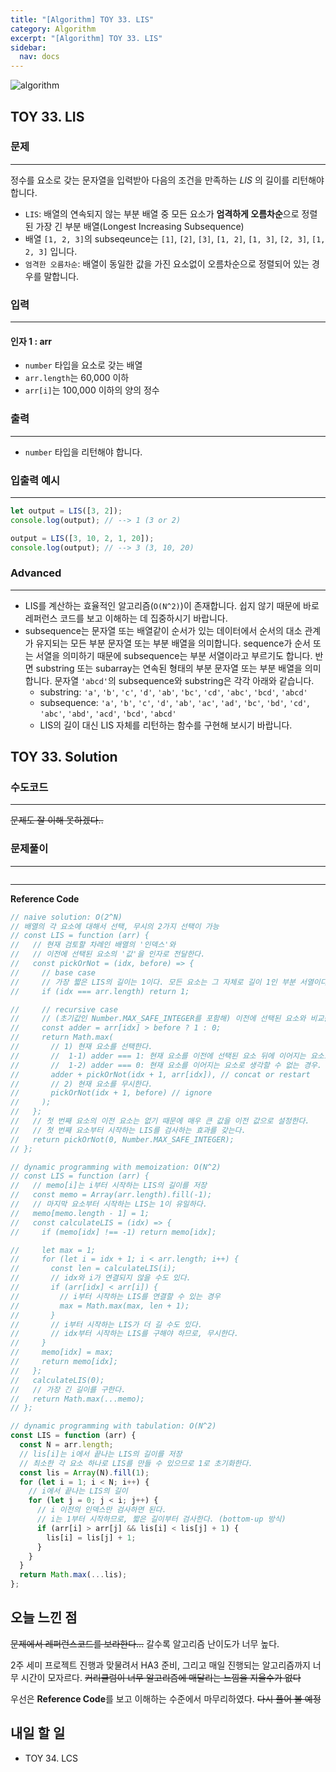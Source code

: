 ```yaml
---
title: "[Algorithm] TOY 33. LIS"
category: Algorithm
excerpt: "[Algorithm] TOY 33. LIS"
sidebar:
  nav: docs
---
```


![algorithm](https://user-images.githubusercontent.com/83164003/131701318-f0ff36c4-1fcc-4f21-b978-18a9d8ec3386.jpg)
## TOY 33. LIS
### 문제
---
정수를 요소로 갖는 문자열을 입력받아 다음의 조건을 만족하는 *LIS* 의 길이를 리턴해야 합니다.

- `LIS`: 배열의 연속되지 않는 부분 배열 중 모든 요소가 **엄격하게 오름차순**으로 정렬된 가장 긴 부분 배열(Longest Increasing Subsequence)
- 배열 `[1, 2, 3]`의 subseqeunce는 `[1]`, `[2]`, `[3]`, `[1, 2]`, `[1, 3]`, `[2, 3]`, `[1, 2, 3]` 입니다.
- `엄격한 오름차순`: 배열이 동일한 값을 가진 요소없이 오름차순으로 정렬되어 있는 경우를 말합니다.

### 입력
---
#### 인자 1 : arr
- `number` 타입을 요소로 갖는 배열
- `arr.length`는 60,000 이하
- `arr[i]`는 100,000 이하의 양의 정수


### 출력
---
- `number` 타입을 리턴해야 합니다.

### 입출력 예시
---
```javascript
let output = LIS([3, 2]);
console.log(output); // --> 1 (3 or 2)

output = LIS([3, 10, 2, 1, 20]);
console.log(output); // --> 3 (3, 10, 20)
```

### Advanced
---
- LIS를 계산하는 효율적인 알고리즘(`O(N^2)`)이 존재합니다. 쉽지 않기 때문에 바로 레퍼런스 코드를 보고 이해하는 데 집중하시기 바랍니다.
- subsequence는 문자열 또는 배열같이 순서가 있는 데이터에서 순서의 대소 관계가 유지되는 모든 부분 문자열 또는 부분 배열을 의미합니다. sequence가 순서 또는 서열을 의미하기 때문에 subsequence는 부분 서열이라고 부르기도 합니다. 반면 substring 또는 subarray는 연속된 형태의 부분 문자열 또는 부분 배열을 의미합니다. 문자열 `'abcd'`의 subsequence와 substring은 각각 아래와 같습니다.
  - substring: `'a'`, `'b'`, `'c'`, `'d'`, `'ab'`, `'bc'`, `'cd'`, `'abc'`, `'bcd'`, `'abcd'`
  - subsequence: `'a'`, `'b'`, `'c'`, `'d'`, `'ab'`, `'ac'`, `'ad'`, `'bc'`, `'bd'`, `'cd'`, `'abc'`, `'abd'`, `'acd'`, `'bcd'`, `'abcd'`
  - LIS의 길이 대신 LIS 자체를 리턴하는 함수를 구현해 보시기 바랍니다.

## TOY 33. Solution
### 수도코드
---
~~문제도 잘 이해 못하겠다..~~

### 문제풀이 
---

```javascript

```
--- 

**Reference Code**
```javascript
// naive solution: O(2^N)
// 배열의 각 요소에 대해서 선택, 무시의 2가지 선택이 가능
// const LIS = function (arr) {
//   // 현재 검토할 차례인 배열의 '인덱스'와
//   // 이전에 선택된 요소의 '값'을 인자로 전달한다.
//   const pickOrNot = (idx, before) => {
//     // base case
//     // 가장 짧은 LIS의 길이는 1이다. 모든 요소는 그 자체로 길이 1인 부분 서열이다.
//     if (idx === arr.length) return 1;

//     // recursive case
//     // (초기값인 Number.MAX_SAFE_INTEGER를 포함해) 이전에 선택된 요소와 비교를 한다.
//     const adder = arr[idx] > before ? 1 : 0;
//     return Math.max(
//       // 1) 현재 요소를 선택한다.
//       //  1-1) adder === 1: 현재 요소를 이전에 선택된 요소 뒤에 이어지는 요소로 생각해 LIS의 길이에 1을 더한다.
//       //  1-2) adder === 0: 현재 요소를 이어지는 요소로 생각할 수 없는 경우. 이전 요소를 건너뛰고 LIS의 처음 또는 중간 요소로 현재 요소를 선택한다.
//       adder + pickOrNot(idx + 1, arr[idx]), // concat or restart
//       // 2) 현재 요소를 무시한다.
//       pickOrNot(idx + 1, before) // ignore
//     );
//   };
//   // 첫 번째 요소의 이전 요소는 없기 때문에 매우 큰 값을 이전 값으로 설정한다.
//   // 첫 번째 요소부터 시작하는 LIS를 검사하는 효과를 갖는다.
//   return pickOrNot(0, Number.MAX_SAFE_INTEGER);
// };

// dynamic programming with memoization: O(N^2)
// const LIS = function (arr) {
//   // memo[i]는 i부터 시작하는 LIS의 길이를 저장
//   const memo = Array(arr.length).fill(-1);
//   // 마지막 요소부터 시작하는 LIS는 1이 유일하다.
//   memo[memo.length - 1] = 1;
//   const calculateLIS = (idx) => {
//     if (memo[idx] !== -1) return memo[idx];

//     let max = 1;
//     for (let i = idx + 1; i < arr.length; i++) {
//       const len = calculateLIS(i);
//       // idx와 i가 연결되지 않을 수도 있다.
//       if (arr[idx] < arr[i]) {
//         // i부터 시작하는 LIS를 연결할 수 있는 경우
//         max = Math.max(max, len + 1);
//       }
//       // i부터 시작하는 LIS가 더 길 수도 있다.
//       // idx부터 시작하는 LIS를 구해야 하므로, 무시한다.
//     }
//     memo[idx] = max;
//     return memo[idx];
//   };
//   calculateLIS(0);
//   // 가장 긴 길이를 구한다.
//   return Math.max(...memo);
// };

// dynamic programming with tabulation: O(N^2)
const LIS = function (arr) {
  const N = arr.length;
  // lis[i]는 i에서 끝나는 LIS의 길이를 저장
  // 최소한 각 요소 하나로 LIS를 만들 수 있으므로 1로 초기화한다.
  const lis = Array(N).fill(1);
  for (let i = 1; i < N; i++) {
    // i에서 끝나는 LIS의 길이
    for (let j = 0; j < i; j++) {
      // i 이전의 인덱스만 검사하면 된다.
      // i는 1부터 시작하므로, 짧은 길이부터 검사한다. (bottom-up 방식)
      if (arr[i] > arr[j] && lis[i] < lis[j] + 1) {
        lis[i] = lis[j] + 1;
      }
    }
  }
  return Math.max(...lis);
};
```

## 오늘 느낀 점
~~문제에서 레퍼런스코드를 보라한다...~~ 갈수록 알고리즘 난이도가 너무 높다. 

2주 세미 프로젝트 진행과 맞물려서 HA3 준비, 그리고 매일 진행되는 알고리즘까지 너무 시간이 모자르다. ~~커리큘럼이 너무 알고리즘에 매달리는 느낌을 지울수가 없다~~

우선은 **Reference Code**를 보고 이해하는 수준에서 마무리하였다.  ~~다시 풀어 볼 예정~~

## 내일 할 일
- TOY 34. LCS

